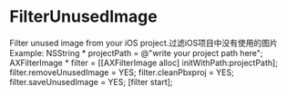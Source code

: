 # FilterUnusedImage
Filter unused image from your iOS project.过滤iOS项目中没有使用的图片
Example:
    NSString * projectPath = @"write your project path here";
    AXFilterImage * filter = [[AXFilterImage alloc] initWithPath:projectPath];
    filter.removeUnusedImage = YES;
    filter.cleanPbxproj = YES;
    filter.saveUnusedImage = YES;
    [filter start];
